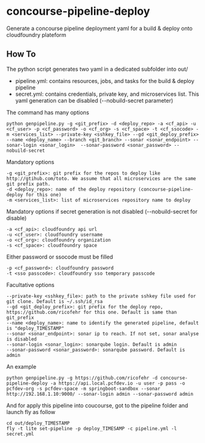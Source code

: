 # concourse-pipeline-deploy

Generate a concourse pipeline deployment yaml for a build & deploy onto cloudfoundry plateform

## How To

The python script generates two yaml in a dedicated subfolder into out/
- pipeline.yml: contains resources, jobs, and tasks for the build & deploy pipeline
- secret.yml: contains credentials, private key, and microservices list. This yaml generation can be disabled (--nobuild-secret parameter)

The command has many options
```
python genpipeline.py -g <git_prefix> -d <deploy_repo> -a <cf_api> -u <cf_user> -p <cf_password> -o <cf_org> -s <cf_space> -t <cf_ssocode> -m <services_list> --private-key <sshkey_file> --gd <git_deploy_prefix> --name <deploy_name> --branch <git_branch> --sonar <sonar_endpoint> --sonar-login <sonar_login>  --sonar-password <sonar_password> --nobuild-secret
```

Mandatory options
```
-g <git_prefix>: git prefix for the repos to deploy like http://gtihub.com/toto. We assume that all microservices are the same git prefix path.
-d <deploy_repo>: name of the deploy repository (concourse-pipeline-deploy for this one)
-m <services_list>: list of microservices repository name to deploy
```

Mandatory options if secret generation is not disabled (--nobuild-secret for disable)
```
-a <cf_api>: cloudfoundry api url
-u <cf_user>: cloudfoundry username
-o <cf_org>: cloudfoundry organization
-s <cf_space>: cloudfoundry space
```

Either password or ssocode must be filled
```
-p <cf_password>: cloudfoundry password
-t <sso passcode>: cloudfoundry sso temporary passcode
```

Facultative options
```
--private-key <sshkey_file>: path to the private sshkey file used for git clone. Default is ~/.ssh/id_rsa
--gd <git_deploy_prefix>: git prefix for the deploy repo, https://github.com/ricofehr for this one. Default is same than git_prefix
--name <deploy_name>: name to identify the generated pipeline, default is "deploy_TIMESTAMP"
--sonar <sonar_endpoint>: sonar ip to reach. If not set, sonar analyse is disabled
--sonar-login <sonar_login>: sonarqube login. Default is admin
--sonar-password <sonar_password>: sonarqube password. Default is admin
```

An example
```
python genpipeline.py -g https://github.com/ricofehr -d concourse-pipeline-deploy -a https://api.local.pcfdev.io -u user -p pass -o pcfdev-org -s pcfdev-space -m springboot-sandbox --sonar http://192.168.1.10:9000/ --sonar-login admin --sonar-password admin
```

And for apply this pipeline into coucourse, got to the pipeline folder and launch fly as follow
```
cd out/deploy_TIMESTAMP
fly -t lite set-pipeline -p deploy_TIMESAMP -c pipeline.yml -l secret.yml
```